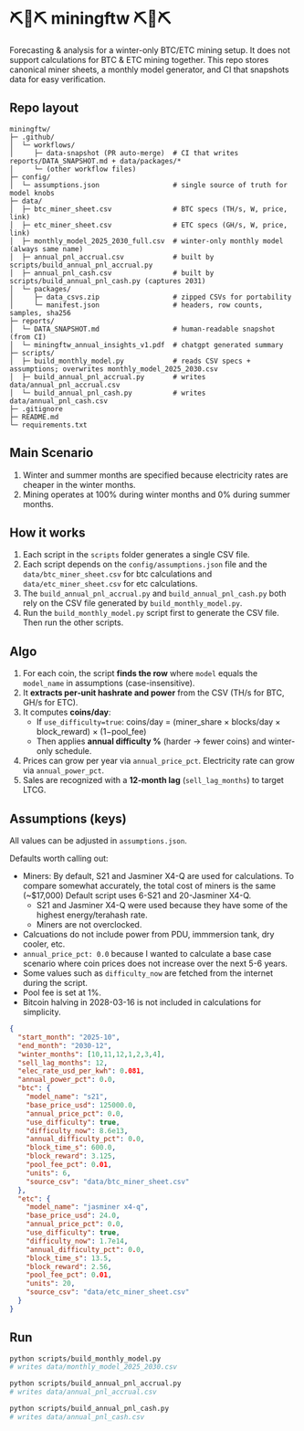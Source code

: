 # ⛏️🔌⛏️ miningftw ⛏️🔌⛏️

Forecasting & analysis for a winter-only BTC/ETC mining setup. It does not support calculations for BTC & ETC mining together. 
This repo stores canonical miner sheets, a monthly model generator, and CI that snapshots data for easy verification.

## Repo layout

```
miningftw/
├─ .github/
│  └─ workflows/
│     ├─ data-snapshot (PR auto-merge)  # CI that writes reports/DATA_SNAPSHOT.md + data/packages/*
│     └─ (other workflow files)
├─ config/
│  └─ assumptions.json                  # single source of truth for model knobs
├─ data/
│  ├─ btc_miner_sheet.csv               # BTC specs (TH/s, W, price, link)
│  ├─ etc_miner_sheet.csv               # ETC specs (GH/s, W, price, link)
│  ├─ monthly_model_2025_2030_full.csv  # winter-only monthly model (always same name)
│  ├─ annual_pnl_accrual.csv            # built by scripts/build_annual_pnl_accrual.py
│  ├─ annual_pnl_cash.csv               # built by scripts/build_annual_pnl_cash.py (captures 2031)
│  └─ packages/
│     ├─ data_csvs.zip                  # zipped CSVs for portability
│     └─ manifest.json                  # headers, row counts, samples, sha256
├─ reports/
│  └─ DATA_SNAPSHOT.md                  # human-readable snapshot (from CI)
│  └─ miningftw_annual_insights_v1.pdf  # chatgpt generated summary
├─ scripts/
│  ├─ build_monthly_model.py            # reads CSV specs + assumptions; overwrites monthly_model_2025_2030.csv
│  ├─ build_annual_pnl_accrual.py       # writes data/annual_pnl_accrual.csv
│  └─ build_annual_pnl_cash.py          # writes data/annual_pnl_cash.csv
├─ .gitignore
├─ README.md
└─ requirements.txt
```
## Main Scenario 

1) Winter and summer months are specified because electricity rates are cheaper in the winter months.
2) Mining operates at 100% during winter months and 0% during summer months.

## How it works

1) Each script in the `scripts` folder generates a single CSV file.
2) Each script depends on the `config/assumptions.json` file and the `data/btc_miner_sheet.csv` for btc calculations and `data/etc_miner_sheet.csv` for etc calculations.
3) The `build_annual_pnl_accrual.py` and `build_annual_pnl_cash.py` both rely on the CSV file generated by `build_monthly_model.py`.
4) Run the `build_monthly_model.py` script first to generate the CSV file. Then run the other scripts.

## Algo
1) For each coin, the script **finds the row** where `model` equals the `model_name` in assumptions (case-insensitive).  
2) It **extracts per‑unit hashrate and power** from the CSV (TH/s for BTC, GH/s for ETC).  
3) It computes **coins/day**:
   - If `use_difficulty=true`: coins/day = (miner_share × blocks/day × block_reward) × (1−pool_fee)
   - Then applies **annual difficulty %** (harder → fewer coins) and winter-only schedule.
4) Prices can grow per year via `annual_price_pct`. Electricity rate can grow via `annual_power_pct`.  
5) Sales are recognized with a **12‑month lag** (`sell_lag_months`) to target LTCG.

## Assumptions (keys)

All values can be adjusted in `assumptions.json`.

Defaults worth calling out:
- Miners: By default, S21 and Jasminer X4-Q are used for calculations. To compare somewhat accurately, the total cost of miners is the same (~$17,000) Default script uses 6-S21 and 20-Jasminer X4-Q.
  - S21 and Jasminer X4-Q were used because they have some of the highest energy/terahash rate.
  - Miners are not overclocked.
- Calcuations do not include power from PDU, immmersion tank, dry cooler, etc.
- `annual_price_pct: 0.0` because I wanted to calculate a base case scenario where coin prices does not increase over the next 5-6 years.
- Some values such as `difficulty_now` are fetched from the internet during the script.
- Pool fee is set at 1%.
- Bitcoin halving in 2028-03-16 is not included in calculations for simplicity. 

```json
{
  "start_month": "2025-10",
  "end_month": "2030-12",
  "winter_months": [10,11,12,1,2,3,4],
  "sell_lag_months": 12,
  "elec_rate_usd_per_kwh": 0.081,
  "annual_power_pct": 0.0,
  "btc": {
    "model_name": "s21",
    "base_price_usd": 125000.0,
    "annual_price_pct": 0.0,
    "use_difficulty": true,
    "difficulty_now": 8.6e13,
    "annual_difficulty_pct": 0.0,
    "block_time_s": 600.0,
    "block_reward": 3.125,
    "pool_fee_pct": 0.01,
    "units": 6,
    "source_csv": "data/btc_miner_sheet.csv"
  },
  "etc": {
    "model_name": "jasminer x4-q",
    "base_price_usd": 24.0,
    "annual_price_pct": 0.0,
    "use_difficulty": true,
    "difficulty_now": 1.7e14,
    "annual_difficulty_pct": 0.0,
    "block_time_s": 13.5,
    "block_reward": 2.56,
    "pool_fee_pct": 0.01,
    "units": 20,
    "source_csv": "data/etc_miner_sheet.csv"
  }
}
```

## Run

```bash
python scripts/build_monthly_model.py
# writes data/monthly_model_2025_2030.csv

python scripts/build_annual_pnl_accrual.py
# writes data/annual_pnl_accrual.csv

python scripts/build_annual_pnl_cash.py
# writes data/annual_pnl_cash.csv
```

